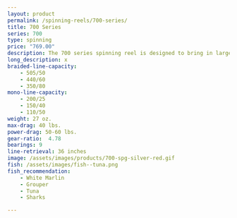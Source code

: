 ```yaml
---
layout: product
permalink: /spinning-reels/700-series/
title: 700 Series
series: 700
type: spinning
price: "769.00"
description: The 700 series spinning reel is designed to bring in larger fish.
long_description: x
braided-line-capacity: 
    - 505/50
    - 440/60
    - 350/80
mono-line-capacity:
    - 200/25
    - 150/40
    - 110/50
weight: 27 oz.
max-drag: 40 lbs.
power-drag: 50-60 lbs.
gear-ratio:  4.78
bearings: 9
line-retrieval: 36 inches
image: /assets/images/products/700-spg-silver-red.gif
fish: /assets/images/fish--tuna.png
fish_recommendation:
    - White Marlin
    - Grouper
    - Tuna
    - Sharks

---
```



<div id='product-component-3d244106c68'></div>
<script type="text/javascript">
/*<![CDATA[*/

(function () {
  var scriptURL = 'https://sdks.shopifycdn.com/buy-button/latest/buy-button-storefront.min.js';
  if (window.ShopifyBuy) {
    if (window.ShopifyBuy.UI) {
      ShopifyBuyInit();
    } else {
      loadScript();
    }
  } else {
    loadScript();
  }

  function loadScript() {
    var script = document.createElement('script');
    script.async = true;
    script.src = scriptURL;
    (document.getElementsByTagName('head')[0] || document.getElementsByTagName('body')[0]).appendChild(script);
    script.onload = ShopifyBuyInit;
  }

  function ShopifyBuyInit() {
    var client = ShopifyBuy.buildClient({
      domain: 'the-innovative-shop.myshopify.com',
      apiKey: 'acb4a170c9887f82bda30e1714a08aca',
      appId: '6',
    });

    ShopifyBuy.UI.onReady(client).then(function (ui) {
      ui.createComponent('product', {
        id: [629321728055],
        node: document.getElementById('product-component-3d244106c68'),
        moneyFormat: '%24%7B%7Bamount%7D%7D',
        options: {
  "product": {
    "layout": "horizontal",
    "variantId": "all",
    "width": "100%",
    "contents": {
      "img": false,
      "imgWithCarousel": true,
      "variantTitle": false,
      "description": true,
      "buttonWithQuantity": false,
      "quantity": false
    },
    "styles": {
      "product": {
        "text-align": "left",
        "@media (min-width: 601px)": {
          "max-width": "100%",
          "margin-left": "0",
          "margin-bottom": "50px"
        }
      },
      "button": {
        "background-color": "#619e1b",
        "font-family": "Montserrat, sans-serif",
        ":hover": {
          "background-color": "#578e18"
        },
        "font-weight": "normal",
        ":focus": {
          "background-color": "#578e18"
        }
      },
      "variantTitle": {
        "font-family": "Open Sans, sans-serif",
        "font-weight": "normal"
      },
      "title": {
        "font-family": "Montserrat, sans-serif",
        "font-size": "26px"
      },
      "description": {
        "font-family": "Open Sans, sans-serif",
        "font-weight": "normal"
      },
      "price": {
        "font-family": "Open Sans, sans-serif",
        "font-size": "18px",
        "font-weight": "normal"
      },
      "compareAt": {
        "font-size": "15px",
        "font-family": "Open Sans, sans-serif",
        "font-weight": "normal"
      }
    },
    "googleFonts": [
      "Montserrat",
      "Open Sans",
      "Montserrat",
      "Open Sans",
      "Open Sans",
      "Open Sans"
    ]
  },
  "cart": {
    "contents": {
      "button": true
    },
    "styles": {
      "button": {
        "background-color": "#619e1b",
        "font-family": "Montserrat, sans-serif",
        ":hover": {
          "background-color": "#578e18"
        },
        "font-weight": "normal",
        ":focus": {
          "background-color": "#578e18"
        }
      },
      "footer": {
        "background-color": "#ffffff"
      }
    },
    "googleFonts": [
      "Montserrat"
    ]
  },
  "modalProduct": {
    "contents": {
      "img": false,
      "imgWithCarousel": true,
      "variantTitle": false,
      "buttonWithQuantity": true,
      "button": false,
      "quantity": false
    },
    "styles": {
      "product": {
        "@media (min-width: 601px)": {
          "max-width": "100%",
          "margin-left": "0px",
          "margin-bottom": "0px"
        }
      },
      "button": {
        "background-color": "#619e1b",
        "font-family": "Montserrat, sans-serif",
        ":hover": {
          "background-color": "#578e18"
        },
        "font-weight": "normal",
        ":focus": {
          "background-color": "#578e18"
        }
      },
      "variantTitle": {
        "font-family": "Open Sans, sans-serif",
        "font-weight": "normal"
      },
      "title": {
        "font-family": "Montserrat, sans-serif"
      },
      "description": {
        "font-family": "Open Sans, sans-serif",
        "font-weight": "normal"
      },
      "price": {
        "font-family": "Open Sans, sans-serif",
        "font-weight": "normal"
      },
      "compareAt": {
        "font-family": "Open Sans, sans-serif",
        "font-weight": "normal"
      }
    },
    "googleFonts": [
      "Montserrat",
      "Open Sans",
      "Montserrat",
      "Open Sans",
      "Open Sans",
      "Open Sans"
    ]
  },
  "toggle": {
    "styles": {
      "toggle": {
        "font-family": "Montserrat, sans-serif",
        "background-color": "#619e1b",
        ":hover": {
          "background-color": "#578e18"
        },
        "font-weight": "normal",
        ":focus": {
          "background-color": "#578e18"
        }
      }
    },
    "googleFonts": [
      "Montserrat"
    ]
  },
  "option": {
    "styles": {
      "label": {
        "font-family": "Open Sans, sans-serif"
      },
      "select": {
        "font-family": "Open Sans, sans-serif"
      }
    },
    "googleFonts": [
      "Open Sans",
      "Open Sans"
    ]
  },
  "productSet": {
    "styles": {
      "products": {
        "@media (min-width: 601px)": {
          "margin-left": "-20px"
        }
      }
    }
  }
}
      });
    });
  }
})();
/*]]>*/
</script>
